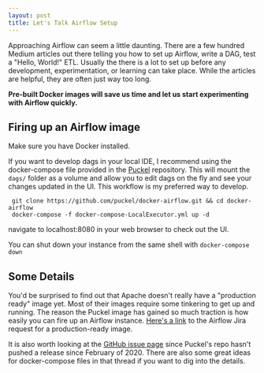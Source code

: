 ```yaml
---
layout: post
title: Let's Talk Airflow Setup
---
```


Approaching Airflow can seem a little daunting. There are a few hundred Medium articles out there telling you how to set up Airflow, write a DAG, test a "Hello, World!" ETL. Usually the there is a lot to set up before any development, experimentation, or learning can take place. While the articles are helpful, they are often just way too long.

**Pre-built Docker images will save us time and let us start experimenting with Airflow quickly.**

## Firing up an Airflow image
Make sure you have Docker installed.

If you want to develop dags in your local IDE, I recommend using the docker-compose file provided in the [Puckel](https://github.com/puckel/docker-airflow) repository. This will mount the `dags/` folder as a volume and allow you to edit dags on the fly and see your changes updated in the UI. This workflow is my preferred way to develop.  

```
 git clone https://github.com/puckel/docker-airflow.git && cd docker-airflow
 docker-compose -f docker-compose-LocalExecutor.yml up -d
```
navigate to localhost:8080 in your web browser to check out the UI.

You can shut down your instance from the same shell with `docker-compose down`

## Some Details
You'd be surprised to find out that Apache doesn't really have a "production ready" image yet. Most of their images require some tinkering to get up and running. The reason the Puckel image has gained so much traction is how easily you can fire up an Airflow instance. [Here's a link](https://cwiki.apache.org/confluence/display/AIRFLOW/AIP-26+Production-ready+Airflow+Docker+Image+and+helm+chart) to the Airflow Jira request for a production-ready image.

It is also worth looking at the [GitHub issue page](https://github.com/apache/airflow/issues/8605) since Puckel's repo hasn't pushed a release since February of 2020. There are also some great ideas for docker-compose files in that thread if you want to dig into the details.
